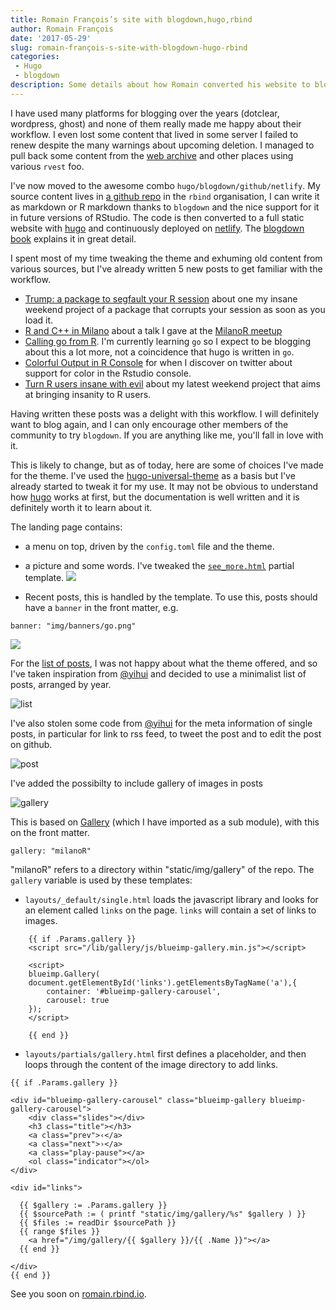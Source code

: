 ```yaml
---
title: Romain François’s site with blogdown,hugo,rbind
author: Romain François
date: '2017-05-29'
slug: romain-françois-s-site-with-blogdown-hugo-rbind
categories: 
 - Hugo
 - blogdown
description: Some details about how Romain converted his website to blogdown
---
```


I have used many platforms for blogging over the years (dotclear, wordpress, ghost)
and none of them really made me happy about their workflow. I even lost some 
content that lived in some server I failed to renew despite the many warnings
about upcoming deletion. I managed to pull back some content from the 
[web archive](https://archive.org/web/) and other places using various `rvest` foo. 

I've now moved to the awesome combo `hugo/blogdown/github/netlify`. My source content 
lives in [a github repo](https://github.com/rbind/romain) in the `rbind` 
organisation, I can write it as markdown or R markdown thanks to `blogdown` and 
the nice support for it in future versions of RStudio. The code is then converted
to a full static website with [hugo](https://gohugo.io) and continuously deployed
on [netlify](https://www.netlify.com). The [blogdown book](https://bookdown.org/yihui/blogdown/)
explains it in great detail. 

I spent most of my time tweaking the theme and exhuming old content from various sources, 
but I've already written 5 new posts to get familiar with the workflow. 

 - [Trump: a package to segfault your R session](https://romain.rbind.io/blog/2016/11/16/trump-a-package-to-segfault-your-r-session/) 
 about one my insane weekend project of a package that corrupts your session as soon as you 
 load it. 
 - [R and C++ in Milano](https://romain.rbind.io/blog/2017/04/05/r-and-c-plus-plus-in-milano/)
 about a talk I gave at the [MilanoR meetup](http://www.milanor.net)
 - [Calling go from R](https://romain.rbind.io/blog/2017/05/14/calling-go-from-r/). I'm currently learning `go` so I expect to be blogging about this a lot more, not a coincidence that hugo is written in `go`. 
 - [Colorful Output in R Console](https://romain.rbind.io/blog/2017/05/27/colorful-output-in-r-console/)
 for when I discover on twitter about support for color in the Rstudio console. 
 - [Turn R users insane with evil](https://romain.rbind.io/blog/2017/05/28/turn-r-users-insane-with-evil/)
 about my latest weekend project that aims at bringing insanity to R users. 

Having written these posts was a delight with this workflow. I will definitely want to blog again, and 
I can only encourage other members of the community to try `blogdown`. If you are anything like me, you'll 
fall in love with it. 

This is likely to change, but as of today, here are some of choices I've made for the theme. 
I've used the [hugo-universal-theme](https://themes.gohugo.io/hugo-universal-theme/)
as a basis but I've already started to tweak it for my use. It may not be obvious to 
understand how [hugo](https://gohugo.io) works at first, but the documentation is well
written and it is definitely worth it to learn about it. 

The landing page contains:
 
- a menu on top, driven by the `config.toml` file and the theme. 
- a picture and some words. I've tweaked the
   [`see_more.html`](https://github.com/rbind/romain/blob/master/layouts/partials/see_more.html) 
   partial template. 
![](https://cloud.githubusercontent.com/assets/2625526/26580838/236f4952-453a-11e7-88ef-7bed0da86354.png)

- Recent posts, this is handled by the template. To use this, posts should have a `banner` in the front matter, e.g. 

```
banner: "img/banners/go.png"
```

![](https://cloud.githubusercontent.com/assets/2625526/26580839/236e5bf0-453a-11e7-9c36-eb921dca266c.png)

For the [list of posts](https://romain.rbind.io/blog/), I was not happy about what the theme offered, and 
so I've taken inspiration from [@yihui](https://yihui.name) and decided to use a minimalist list of 
posts, arranged by year. 

![list](https://cloud.githubusercontent.com/assets/2625526/26581221/deb5bd58-453b-11e7-8452-b15a5712f1c1.png)

I've also stolen some code from [@yihui](https://yihui.name) for the meta information of single posts, 
in particular for link to rss feed, to tweet the post and to edit the post on github. 

![post](https://cloud.githubusercontent.com/assets/2625526/26580836/236df9c6-453a-11e7-84f0-81a90b8a44d2.png)

I've added the possibilty to include gallery of images in posts

![gallery](https://cloud.githubusercontent.com/assets/2625526/26580837/236eb956-453a-11e7-9636-8f8fc3859e3a.png)

This is based on [Gallery](https://github.com/blueimp/Gallery) (which I have imported as a 
sub module), with this on the front matter.

```
gallery: "milanoR"
```

"milanoR" refers to a directory within "static/img/gallery" of the repo. The `gallery` variable is used by 
these templates: 

- `layouts/_default/single.html` loads the javascript library and looks for an element called 
  `links` on the page. `links` will contain a set of links to images. 

```
    {{ if .Params.gallery }}
    <script src="/lib/gallery/js/blueimp-gallery.min.js"></script>

    <script>
    blueimp.Gallery(
    document.getElementById('links').getElementsByTagName('a'),{
        container: '#blueimp-gallery-carousel',
        carousel: true
    });
    </script>

    {{ end }}
```

- `layouts/partials/gallery.html` first defines a placeholder, and then loops through the 
  content of the image directory to add links. 

```
{{ if .Params.gallery }}

<div id="blueimp-gallery-carousel" class="blueimp-gallery blueimp-gallery-carousel">
    <div class="slides"></div>
    <h3 class="title"></h3>
    <a class="prev">‹</a>
    <a class="next">›</a>
    <a class="play-pause"></a>
    <ol class="indicator"></ol>
</div>

<div id="links">

  {{ $gallery := .Params.gallery }}
  {{ $sourcePath := ( printf "static/img/gallery/%s" $gallery ) }}
  {{ $files := readDir $sourcePath }}
  {{ range $files }}
    <a href="/img/gallery/{{ $gallery }}/{{ .Name }}"></a>
  {{ end }}

</div>
{{ end }}
```

See you soon on [romain.rbind.io](http://romain.rbind.io). 
